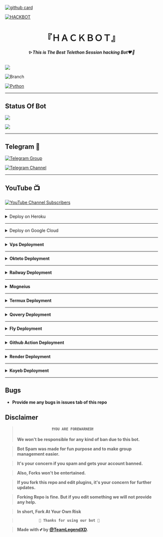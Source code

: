 [![github card](https://github-readme-stats.vercel.app/api/pin/?username=LEGEND-AI&repo=HACKBOT&theme=dark)](https://github.com/LEGEND-AI/HACKBOT)

[![HACKBOT](https://graph.org/file/cf16bdb07b48d404a1f3c.jpg)](https://github.com/LEGEND-AI/HACKBOT)

<h1 align="center">
<b>  『ＨＡＣＫＢＯＴ』 </b>
</h1>

<h6 align="center">
  <b>✨ This is The Best Telethon Session hacking Bot❤️‍🔥</b>
</h6>


![](https://img.shields.io/badge/HackBot→V1.0-red)

![Branch](https://img.shields.io/badge/Branch-main-black?&style=social&logo=github)

[![Python](https://img.shields.io/badge/Python-3.10.5-blue)](https://www.python.org/)

-------

## Status Of Bot 
<p align="left">
<a href="https://github.com/LEGEND-AI/HACKBOT/network/members"><img src="https://img.shields.io/github/forks/LEGEND-AI/HACKBOT?label=Forks&logoColor=Black&style=social"></a><p align="left"><a href="https://github.com/LEGEND-AI/HACKBOT/stargazers"><img src="https://img.shields.io/github/stars/LEGEND-AI/HACKBOT?logoColor=Blue&style=social"></a><p align="left"><a href="https://github.com/LEGEND-AI/HACKBOT"></a><p align="left"><a href="https://github.com/LEGEND-AI/HACKBOT?"></a>
  
-------

## Telegram 🏪

[![Telegram Group](https://img.shields.io/badge/Telegram-Group-brightyellow)](https://t.me/LegendBot_OP)

[![Telegram Channel](https://img.shields.io/badge/Telegram-Channel-brightyellow)](https://t.me/TeamLegendBots)
 
-------

## YouTube 📺

[![YouTube Channel Subscribers](https://img.shields.io/youtube/channel/subscribers/UCgv4QgLLpyHVWtBiTpr5srg?label=TeamLegend&style=social)](https://youtube.com/@TeamLegendBot)


------

<details>
<summary>Deploy on Heroku </summary>
<h2 align="center"><b>⠂Heroku⠐
</b></h2>

- [![YouTube Video Views](https://img.shields.io/youtube/views/1pLXf9jG8e4?label=Deploy+•+Heroku+•&style=social)](https://youtu.be/1pLXf9jG8e4)

- [![Deploy](https://www.herokucdn.com/deploy/button.svg)](https://heroku.com/deploy)

</details>

-------

<details>
<summary> Deploy on Google Cloud </summary>
<h2 align="center"><b>⠂Google Cloud ⠂
</b></h2>

- [![YouTube Video Views](https://img.shields.io/youtube/views/1pLXf9jG8e4?label=Deploy+•+GoogleCloud+•&style=social)](https://youtu.be/1pLXf9jG8e4)


<h3>Commands</h3>

<b>1) update & upgrade</b>

```python
sudo apt upgrade && sudo apt update
```

<b>2) Install python3, git </b>

```python
pkg install python3 && pkg install git
```

<b>3) clone repo and open dictionary </b>

```python
git clone https://github.com/LEGEND-AI/HACKBOT && cd/HACKBOT
```

<b>4) Install requirements </b>

```python
pip3 install -r requirements.txt
```


<b>5) Run start.py to fill values and start HackBot </b>

```python
python3 start.py
```

<b>6) Now Your Bot Has Been Started it will run till your terminal opened

</details>

------

<details>
<summary> Vps Deployment</summary>
<h2 align="center"><b>⠂Vps ⠐
</b></h2>

- [![YouTube Video Views](https://img.shields.io/youtube/views/CH_KO1wim2o?label=Vps+•+Deployment+•&style=social)](https://youtu.be/CH_KO1wim2o)

</details>

-----

<details>
<summary>Okteto Deployment</summary>
<h2 align="center"><b>⠂Okteto⠐
</b></h2>

- [![YouTube Video Views](https://img.shields.io/youtube/views/CH_KO1wim2o?label=Tutorial+•+Okteto+•& style=social)](https://youtu.be/CH_KO1wim2o)

</details>

------

<details>
<summary>Railway Deployment </summary>
<h2 align="center"><b>⠂Railway ⠐
</b></h2>

- [![YouTube Video Views](https://img.shields.io/youtube/views/CH_KO1wim2o?label=Tutorial+•+Railway+•&style=social)](https://youtu.be/CH_KO1wim2o)

</details>

------

<details>
<summary>Mogneius</summary>
<h2 align="center"><b>⠂Mogneius⠐
</b></h2>
  
- [![YouTube Video Views](https://img.shields.io/youtube/views/ETE_v68Bt8Y?label=Tutorial+•+Mogenius+•&style=social)](https://youtu.be/ETE_v68Bt8Y)

</details>

------

<details>
<summary>Termux Deployment </summary>
<h2 align="center"><b>⠂Termux ⠐
</b></h2>

- [![YouTube Video Views](https://img.shields.io/youtube/views/PmIPM8ZyQKQ?label=Tutorial+•+Termux+•&style=social)](https://youtu.be/PmIPM8ZyQKQ)

----

<h3>Commands</h3>

<b>1) apt update & upgrade</b>

```python
apt upgrade && apt update
```

<b>2) Install python3, git </b>

```python
pkg install python3 && pkg install git
```

<b>3) clone repo and open dictionary </b>

```python
git clone https://github.com/LEGEND-AI/HACKBOT && cd/HACKBOT
```

<b>4) Install requirements </b>

```python
pip3 install -r requirements.txt
```


<b>5) Run start.py to fill values and start Bot Spam </b>

```python
python3 start.py
```

<b>6) Now Your Bot Has Been Started Then Click On Exit

</details>

------

<details>
<summary>Qovery Deployment</summary>
<h2 align="center"><b>⠂Qovery ⠐
</b></h2>

- [![YouTube Video Views](https://img.shields.io/youtube/views/CH_KO1wim2o?label=Tutorial+•+Qovery+•&style=social)](https://youtu.be/CH_KO1wim2o)

</details>

------

<details>
<summary>Fly Deployment </summary>
<h2 align="center"><b>⠂Fly ⠐
</b></h2>

- [![YouTube Video Views](https://img.shields.io/youtube/views/CH_KO1wim2o?label=Tutorial+•+Fly.io+•&style=social)](https://youtu.be/CH_KO1wim2o)

</details>

------

<details>
<summary>Github Action Deployment </summary>
<h2 align="center"><b>⠂Github Action ⠐
</b></h2>

- [![YouTube Video Views](https://img.shields.io/youtube/views/CH_KO1wim2o?label=Github+•+Action+•&style=social)](https://youtu.be/CH_KO1wim2o)

</details>

-----

<details>
<summary>Render Deployment</summary>
<h2 align="center"><b>⠂Render ⠐
</b></h2>

- [![YouTube Video Views](https://img.shields.io/youtube/views/CH_KO1wim2o?label=Tutorial+•+Render+•&style=social)](https://youtu.be/CH_KO1wim2o)


</details>

------

<details>
<summary>Koyeb Deployment </summary>
<h2 align="center"><b>⠂Koyeb ⠐
</b></h2>

- [![YouTube Video Views](https://img.shields.io/youtube/views/CH_KO1wim2o?label=Koyeb+•+Deployment+•&style=social)](https://youtu.be/CH_KO1wim2o)

</details>

-----

## Bugs

- Provide me any bugs in issues tab of this repo

## Disclaimer
  
>                     ❗YOU ARE FOREWARNED❗
> We won't be responsible for any kind of ban due to this bot.

> Bot Spam was made for fun purpose and to make group management easier.

> It's your concern if you spam and gets your account banned.

> Also, Forks won't be entertained.

> If you fork this repo and edit plugins, it's your concern for further updates.

> Forking Repo is fine. But if you edit something we will not provide any help.

> In short, Fork At Your Own Risk    

>               💖 Thanks for using our bot 💖

</details>


> Made with 💕 by [@TeamLegendXD](https://t.me/TeamLegendXD).    




